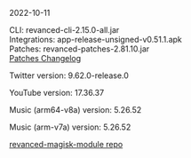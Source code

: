 2022-10-11
  
CLI: revanced-cli-2.15.0-all.jar  
Integrations: app-release-unsigned-v0.51.1.apk  
Patches: revanced-patches-2.81.10.jar  
[Patches Changelog](https://github.com/revanced/revanced-patches/releases/tag/v2.81.10)  

Twitter version: 9.62.0-release.0  

YouTube version: 17.36.37  

Music (arm64-v8a) version: 5.26.52  

Music (arm-v7a) version: 5.26.52  

[revanced-magisk-module repo](https://github.com/j-hc/revanced-magisk-module)
